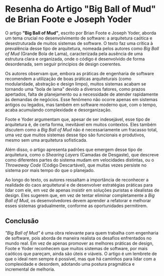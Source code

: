 # Resenha do Artigo "Big Ball of Mud" de Brian Foote e Joseph Yoder

O artigo **"Big Ball of Mud"**, escrito por Brian Foote e Joseph Yoder, aborda um tema crucial no desenvolvimento de software: a arquitetura caótica e desestruturada de muitos sistemas de software. O texto faz uma crítica à prevalência desse tipo de arquitetura, nomeada pelos autores como *Big Ball of Mud* (Grande Bola de Lama), caracterizada pela ausência de uma estrutura clara e organizada, onde o código é desenvolvido de forma desordenada, sem seguir princípios de design coerentes.

Os autores observam que, embora as práticas de engenharia de software recomendem a utilização de boas práticas arquiteturais (como modularidade, abstração e design limpo), muitos sistemas acabam se tornando uma "bola de lama" devido a diversos fatores, como prazos apertados, falta de planejamento ou a necessidade de atender rapidamente às demandas de negócios. Esse fenômeno não ocorre apenas em sistemas antigos ou legados, mas também em software moderno que, com o tempo, acaba acumulando complexidade e desorganização.

Foote e Yoder argumentam que, apesar de ser indesejável, esse tipo de arquitetura é, de certa forma, inevitável em muitos contextos. Eles também discutem como a *Big Ball of Mud* não é necessariamente um fracasso total, uma vez que muitos sistemas desse tipo são funcionais e produtivos, mesmo sem uma arquitetura sofisticada.

Além disso, o artigo apresenta padrões que emergem desse tipo de arquitetura, como o *Shearing Layers* (Camadas de Desgaste), que descreve como diferentes partes do sistema mudam em velocidades distintas, ou o *Throwaway Code* (Código Descartável), que muitas vezes persiste no sistema por mais tempo do que o planejado.

Ao longo do texto, os autores ressaltam a importância de reconhecer a realidade do caos arquitetural e de desenvolver estratégias práticas para lidar com ele, em vez de apenas insistir em soluções puristas e idealistas de design. Eles sugerem que, em vez de tentar eliminar completamente a *Big Ball of Mud*, os desenvolvedores devem aprender a refatorar e melhorar esses sistemas gradualmente, conforme as oportunidades permitirem.

## Conclusão

*"Big Ball of Mud"* é uma obra relevante para quem trabalha com engenharia de software, pois aborda de maneira realista os desafios enfrentados no mundo real. Em vez de apenas promover as melhores práticas de design, Foote e Yoder reconhecem que muitos sistemas de software, por mais caóticos que pareçam, ainda são úteis e viáveis. O artigo é um lembrete de que o ideal nem sempre é possível, mas que há caminhos para lidar com a complexidade e desordem, adotando uma postura pragmática e incremental de melhoria.
